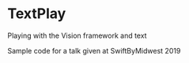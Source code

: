 # TextPlay
Playing with the Vision framework and text

Sample code for a talk given at SwiftByMidwest 2019
